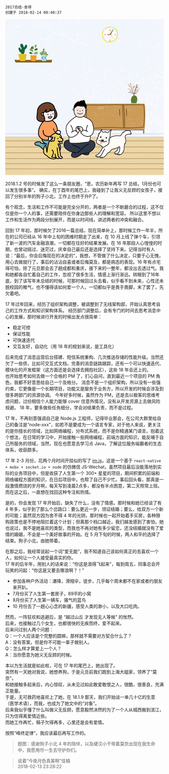 ```
2017总结-舍得
创建于 2018-02-14 00:40:37
```

![题图](../images/2018-we.jpg)

2018.1.2 号的时候发了这么一条朋友圈，“恩，农历新年再写 17 总结，1月份也可以发生很多事”。
确实，在丁酉年的尾巴上，我碰到了让我义无反顾的女孩子，接回了分别半年的狗子小北，工作上也终于升P了。

有个观念，生活和工作不可能是完全分开的，两者是一个不断磨合的过程，这不仅仅是你一个人的事，还需要陪伴在你身边那些人的理解和宽容。
所以这里不想以工作和生活作为两段分别展开，而是以时间线，讲述两者的冲突和融合。

回到 17 年初，那时候欠了2016一篇总结，现在简单补上，那时候工作一年半，所在的公司已经从 16 年中上旬的困难时期走了出来，在 10 月上线了弹个车，引领了新一波的汽车金融浪潮，一切都在往好的结果发展。在 16 年那段人心惶惶的时期，也曾动摇过、迷茫过，庆幸自己最后还是选择了坚持下来。记得当时有人说：“最后，你会后悔现在的决定的”，我想，不管做了什么决定，只要于心无愧，用心去做就行了，事后的沾沾自喜或者后悔莫及，都是病态的表现。16 年有点宅得可怕，除了元旦那会去了趟成都和重庆，接下来的一整年，都没出去透过气。我和她都各自忙着自己的工作，忽视了很多生活，情感上渐行渐远。转眼到了16年底，到了该写年末总结的时候，可那时候回过头去看，似乎看不到未来，心性还未脱校园的稚气，也不懂得该如何爱一个人，一切都似乎是畏手畏脚，末了罢了，先欠着吧。

17 年过年回来，经历了组织架构调整，被调整到了无线架构部，开始认真思考自己的工作方式和知识架构体系。
经历部门调整后，会有专门的时间去思考消息中心的发展，那时候进行开发的时候出发点很简单：

* 稳定可控
* 保证性能
* 可快速迭代
* 交互友好，自动化（用 18 年的规划来说，是工具化）

后来完成了消息运营后台搭建、短信系统重构、几次推送存储的性能升级。当然还欠了一些债，比如可交互式文档，完善的消息链路跟踪，还有一个可以快速迭代、模块化的开发框架（这方面还是会选择去拥抱社区），这些 18 年会还上的。  
也开始思考如何去做一个合格的 PM 了，扪心自问，直到最近一个项目的 PM 角色，我都不好意思给自己一个及格分。
消息不是一个组织架构，所以没有一些强约束，它更像是一个长期项目，功能又是服务于业务方，所以开发的时候会涉及到很多跨部门的资源协调。
今年好多时候，虽然作为 PM，还是去以极客的思维考虑问题，过份相信个人能力能够 cover 住意外情况，没有从开发资源上去做风险规避。
18 年，要多做些任务细分，学会对结果负责，而不是过程。

17 年，不再刻意强调自己是 Node.js 工程师，记得毕业那会，在公司大群里给自己的备注是“node-xxx”，如若不是要成为一个语言专家，对于他人来说，更关注的是你擅长的领域，比如网络编程，分布式系统，而不是你精通某门语言。抱着这个想法，在日常的学习中，开始接触一些网络编程，前端方面的知识，能反哺于自己所服务的领域，当然，现在也愿意去学习点 Java，了解这位服务端霸者的生态体系，收获颇多。

17 年 2-3 月份，花两个月时间开挂似的写了 [im.js](https://github.com/im-js/im.js)，这是一个基于 `react-native + mobx + socket.io + node` 的仿微信 JS-Wechat，虽然项目最后没能落地到实际的业务项目中，但是收获了人生第一个 300+ 星星的项目，期间积累的前端和网络编程方面的知识，在日后项目中，也帮了自己不少忙。事后回头看，那真是一段激情燃烧的岁月啊，每天写到凌晨2点多，都没有半点困意，第二天照常上班。而在这之后，一直想在找回这种专注和热情。

是的，你会发现 17 年开始后，缺失了什么，没有了情感。那时候和她已经谈了有 4 年多，似乎到了那么个岔路口：要么更近一步，领证结婚；要么，给双方一个新的可能；虽然双方因为舍不得 4 年的光阴，那时候也一起开始着手买房，各种限购政策也是不停地阻拦着这个计划；但离那个档口越近，我们越发感到了害怕，她也说过，我不是她喜欢的类型，而我也不再对她有多少留恋，还没结婚就没有了爱情的婚姻，不会是一个美好故事的开始。在 5 月下旬的时候，两人和平的选择了结束。狗子小北，由她带着。

在那之后，我经常说起一个词“爱无能”，我不知道自己该如何真正的去喜欢一个人，如何让一个人接受最真实的你。  
17 年的后半年，用别人的话来说：“你这是浪得飞起来”，每到周五，同事总会开玩笑的问起：“你这是又要去哪浪啊？！”

* 参加各种户外活动：瀑降，滑翔伞，徒步，几乎每个周末都不在家或者约朋友来开趴。
* 7月份买了人生第一套房子，89平的小窝
* 8月份买了人生第一辆车，骚气的蓝鸟
* 10 月份去了一趟心心念的新疆，感受人类的渺小，以及大口吃肉。

然而，一阵狂欢和逃避后，是 “越过山丘 才发现无人等候” 的怅然。  
后来，也接触过几个女生，也都很快的无疾而终，爱不起来。  
后来问过别人两个问题：  
Q：一个人应该是个完整的圆嘛，那样就不需要对方契合什么了？  
A：没有答案，但是你不可能一辈子做别人。  
Q：怎么样才算爱上一个人？  
A：当你愿意为她义无反顾的时候。  

本以为生活就是如此啦，可在 17 年的尾巴上，她出现了。  
突然有一天她对我说，她想养狗，于是元旦前我们跑到上海大姐家，领养了“莫奈"。  
和她接触多起来后，内心惊叹，从未见过如此敢爱敢恨之人，很酷，很善良，充满正能量。  
于是，无可救药地喜欢上了她，在 18.1.9 那天，我们开始谈一单几十亿的生意（医学术语），而我，也成为了她文中的“对象”。  
后来我似乎懂了什么叫做义无反顾，愿意毅然决然的为了一个人从城西搬到滨江，只为住得离爱情近些。  
而她工作再忙，稿子欠得再多，心里还是会有爱情。

按照“峰终定律”，我应该最后再写工作的。

>题图：感谢狗子小北 4 年的陪伴，以及硬汉小干带着莫奈出现在我生命中，我愿用尽一生去守护你们。


>说着“今夜月色真美啊”佳楠  
2018-02-13 23:28:22